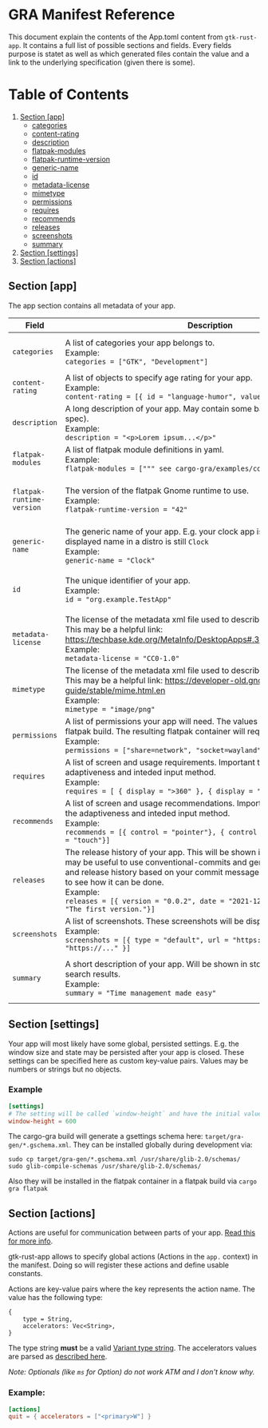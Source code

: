 # GRA Manifest Reference

This document explain the contents of the App.toml content from `gtk-rust-app`. It contains a full list of possible sections and fields. Every fields purpose is statet as well as which generated files contain the value and a link to the underlying specification (given there is some).

# Table of Contents
1. [Section [app]](#app)
    - [categories](#categories)
    - [content-rating](#content-rating)
    - [description](#description)
    - [flatpak-modules](#flatpak-modules)
    - [flatpak-runtime-version](#flatpak-runtime-version)
    - [generic-name](#generic-name)
    - [id](#id)
    - [metadata-license](#metadata-license)
    - [mimetype](#mimetype)
    - [permissions](#permissions)
    - [requires](#requires)
    - [recommends](#recommends)
    - [releases](#releases)
    - [screenshots](#screenshots)
    - [summary](#summary)
2. [Section [settings]](#section-settings)
3. [Section [actions]](#section-actions)


## Section [app] <a name="app"></a>

The app section contains all metadata of your app.

| Field | Description | Type | Links |
| --- | --- | --- | --- |
| `categories` <a name="categories"></a> | A list of categories your app belongs to.<br>Example:<br>`categories = ["GTK", "Development"]` | `Vec<String>` | [Freedesktop Menu spec](https://specifications.freedesktop.org/menu-spec/menu-spec-1.0.html#category-registry)<br>Used in:<br>`*.appdata.xml`<br>`*.desktop` |
| `content-rating` <a name="content-rating"></a> | A list of objects to specify age rating for your app.<br>Example:<br>`content-rating = [{ id = "language-humor", value = "mild" }]` | `Vec<{id:String, value:String}>` | [AppStream spec](https://www.freedesktop.org/software/appstream/docs/chap-Metadata.html#tag-content_rating)<br>Used in:<br>`*.appdata.xml` |
| `description` <a name="description"></a> | A long description of your app. May contain some basic HTML tags (see spec).<br>Example:<br>`description = "<p>Lorem ipsum...</p>"` | `String` <br> (Basic&nbsp;HTML) | [AppStream spec](https://www.freedesktop.org/software/appstream/docs/chap-Metadata.html#tag-description)<br>Used in:<br>`*.appdata.xml` |
| `flatpak-modules` <a name="flatpak-modules"></a> | A list of flatpak module definitions in yaml.<br>Example:<br> `flatpak-modules = [""" see cargo-gra/examples/complete """]` | `Vec<String>` | [Flatpak manifest reference](https://docs.flatpak.org/en/latest/manifests.html#modules)<br>Used in<br>`*.flatpak.yml` |
| `flatpak-runtime-version` <a name="flatpak-runtime-version"></a> | The version of the flatpak Gnome runtime to use.<br>Example:<br> `flatpak-runtime-version = "42"` | `String` | [Flatpak manifest reference](https://docs.flatpak.org/en/latest/manifests.html#basic-properties<br>Used in<br>`*.flatpak.yml` |
| `generic-name` <a name="generic-name"></a> | The generic name of your app. E.g. your clock app is called `clocky` but the displayed name in a distro is still `Clock`<br>Example:<br> `generic-name = "Clock"` | `String` | [Desktop file spec](https://specifications.freedesktop.org/desktop-entry-spec/desktop-entry-spec-latest.html#recognized-keys)<br>Used in<br>`*.desktop` |
| `id` <a name="id"></a> | The unique identifier of your app.<br>Example:<br> `id = "org.example.TestApp"` | `String` | [AppStream spec](https://www.freedesktop.org/software/appstream/docs/chap-Metadata.html#tag-id-generic)<br>Used in:<br>`*.flatpak.yml`<br>`*.desktop`<br>`*.appdata.xml` |
| `metadata-license` <a name="metadata-license"></a> | The license of the metadata xml file used to describe your app.<br> This may be a helpful link: https://techbase.kde.org/MetaInfo/DesktopApps#.3Cmetadata_license.2F.3E<br>Example:<br> `metadata-license = "CC0-1.0"` | `String` | [AppStream spec](https://www.freedesktop.org/software/appstream/docs/chap-Metadata.html#tag-metadata_license)<br>Used in:<br>`*.appdata.xml` |
| `mimetype` <a name="mimetype"></a> | The license of the metadata xml file used to describe your app.<br> This may be a helpful link: https://developer-old.gnome.org/integration-guide/stable/mime.html.en<br>Example:<br> `mimetype = "image/png"` | `String` | [AppStream spec](https://www.freedesktop.org/software/appstream/docs/chap-Metadata.html#tag-metadata_license)<br>Used in:<br>`*.desktop` |
| `permissions` <a name="permissions"></a> | A list of permissions your app will need. The values are the finish args for the flatpak build. The resulting flatpak container will request these permissions.<br>Example:<br>`permissions = ["share=network", "socket=wayland"]` | `Vec<String>` | [Flatpak spec](https://docs.flatpak.org/en/latest/sandbox-permissions.html#sandbox-permissions)<br>Used for:<br>`*.flatpak.yml` |
| `requires` <a name="requires"></a> | A list of screen and usage requirements. Important to notify users about the adaptiveness and inteded input method.<br>Example:<br> `requires = [ { display = ">360" }, { display = "<=1024" } ]` | `Vec<Requirement>` | [Freedesktop Menu spec](https://www.freedesktop.org/software/appstream/docs/chap-Metadata.html#tag-relations)<br>Used in:<br>`*.appdata.xml` |
| `recommends` <a name="recommends"></a> | A list of screen and usage recommendations. Important to notify users about the adaptiveness and inteded input method.<br>Example:<br> `recommends = [{ control = "pointer"}, { control = "keyboard"}, {control = "touch"}]` | `Vec<Recommendation>` | [Freedesktop Menu spec](https://www.freedesktop.org/software/appstream/docs/chap-Metadata.html#tag-relations)<br>Used in:<br>`*.appdata.xml` |
| `releases` <a name="releases"></a> | The release history of your app. This will be shown in store pages. Note: It may be useful to use conventional-commits and generate the CHANGELOG and release history based on your commit messages. Checkout [this project](https://gitlab.com/floers/karlender) to see how it can be done. <br>Example:<br>`releases = [{ version = "0.0.2", date = "2021-12-04", description = "The first version."}]`| `Vec<{ version:String, date:String, description:String}>`| [AppStream spec](https://www.freedesktop.org/software/appstream/docs/chap-Metadata.html#tag-releases)<br>Used in:<br>`*.appdata.xml` | 
| `screenshots` <a name="screenshots"></a> | A list of screenshots. These screenshots will be displayed in the store page.<br>Example:<br> `screenshots = [{ type = "default", url = "https://..." }, { url = "https://..." }]` |`Vec<{type:String, url:String}>`| [AppStream spec](https://www.freedesktop.org/software/appstream/docs/chap-Metadata.html#tag-screenshots)<br>Used in:<br>`*.appdata.xml` |
| `summary` <a name="summary"></a> | A short description of your app. Will be shown in store pages and in distros search results.<br>Example:<br> `summary = "Time management made easy"` | `String` | [Specification](https://www.freedesktop.org/software/appstream/docs/chap-Metadata.html#tag-summary)<br>[Desktop file spec](https://specifications.freedesktop.org/desktop-entry-spec/desktop-entry-spec-latest.html#recognized-keys)<br>Used in:<br>`*.appdata.xml`<br>`*.desktop (Comment)` |

## Section [settings] <a name="settings"></a>

Your app will most likely have some global, persisted settings. E.g. the window size and state may be persisted after your app is closed. These settings can be specified here as custom key-value pairs. Values may be numbers or strings but no objects.

### Example
```toml
[settings]
# The setting will be called `window-height` and have the initial value `600`
window-height = 600
```

The cargo-gra build will generate a gsettings schema here: `target/gra-gen/*.gschema.xml`. They can be installed globally during development via:

```
sudo cp target/gra-gen/*.gschema.xml /usr/share/glib-2.0/schemas/
sudo glib-compile-schemas /usr/share/glib-2.0/schemas/
```

Also they will be installed in the flatpak container in a flatpak build via `cargo gra flatpak`

## Section [actions] <a name="actions"></a>

Actions are useful for communication between parts of your app. [Read this for more info](https://gtk-rs.org/gtk4-rs/stable/latest/book/actions.html).

gtk-rust-app allows to specify global actions (Actions in the `app.` context) in the manifest. Doing so will register these actions and define usable constants.

Actions are key-value pairs where the key represents the action name. The value has the following type:
```
{
    type = String,
    accelerators: Vec<String>,
}
```
The type string **must** be a valid [Variant type string](https://gtk-rs.org/gtk-rs-core/stable/0.14/docs/glib/struct.VariantType.html#gvariant-type-strings).
The accelerators values are parsed as [described here](https://docs.gtk.org/gtk4/func.accelerator_parse.html).

*Note: Optionals (like `ms` for Option<String>) do not work ATM and I don't know why.*

### Example:
```toml
[actions]
quit = { accelerators = ["<primary>W"] }
```

